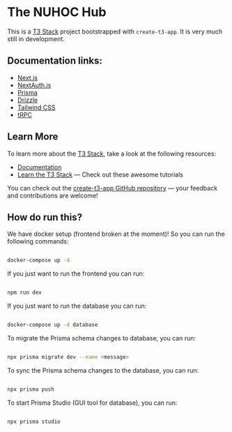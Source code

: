 # The NUHOC Hub

This is a [T3 Stack](https://create.t3.gg/) project bootstrapped with `create-t3-app`. It is very much still in development.

## Documentation links:

- [Next.js](https://nextjs.org)
- [NextAuth.js](https://next-auth.js.org)
- [Prisma](https://prisma.io)
- [Drizzle](https://orm.drizzle.team)
- [Tailwind CSS](https://tailwindcss.com)
- [tRPC](https://trpc.io)

## Learn More

To learn more about the [T3 Stack](https://create.t3.gg/), take a look at the following resources:

- [Documentation](https://create.t3.gg/)
- [Learn the T3 Stack](https://create.t3.gg/en/faq#what-learning-resources-are-currently-available) — Check out these awesome tutorials

You can check out the [create-t3-app GitHub repository](https://github.com/t3-oss/create-t3-app) — your feedback and contributions are welcome!

## How do run this?

We have docker setup (frontend broken at the moment)! So you can run the following commands:

```bash

docker-compose up -d

```

If you just want to run the frontend you can run:

```bash

npm run dev

```

If you just want to run the database you can run:

```bash

docker-compose up -d database

```

To migrate the Prisma schema changes to database, you can run:

```bash

npx prisma migrate dev --name <message>

```

To sync the Prisma schema changes to the database, you can run:

```bash

npx prisma push

```

To start Prisma Studio (GUI tool for database), you can run:
```bash

npx prisma studio

```
